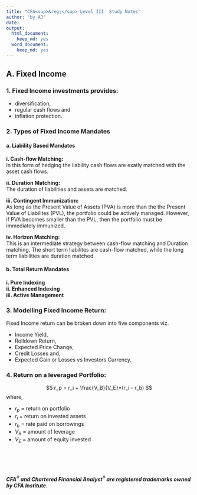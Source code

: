```yaml
---
title: "CFA<sup>&reg;</sup> Level III  Study Notes"
author: "by AJ"
date: 
output:
  html_document:
    keep_md: yes
  word_document:
    keep_md: yes
---
```

<style type="text/css">

h1.title {
font-size: 38px;
color: DarkRed;
text-align: center;
}
h4.author { /* Header 4 - and the author and data headers use this too  */
font-size: 18px;
font-family: "Times New Roman", Times, serif;
color: DarkRed;
text-align: center;
}
h4.date { /* Header 4 - and the author and data headers use this too  */
font-size: 18px;
font-family: "Times New Roman", Times, serif;
color: DarkBlue;
text-align: center;
}
</style>



<!-- <h1><center> CFA<sup>&reg;</sup> Level III </center></h1> -->

## A. Fixed Income

### 1. Fixed Income investments provides:
- diversification,
- regular cash flows and 
- inflation protection.

### 2. Types of Fixed Income Mandates

#### a. Liability Based Mandates

  **i. Cash-flow Matching:**<br>
    In this form of hedging the liability cash flows are exatly matched with the asset cash flows.<br>
    
    
  **ii. Duration Matching:**<br> 
    The duration of liabilities and assets are matched.<br>
    
    
  **iii. Contingent Immunization:**<br>
    As long as the Present Value of Assets (PVA) is more than the the Present Value of Liabilites (PVL), the portfolio could         be actively managed. However, if PVA becomes smaller than the PVL, then the portfolio must be immediately immunized.<br>
    
    
  **iv. Horizon Matching:**<br>
    This is an intermediate strategy between cash-flow matching and Duration matching. The short term liabilites are                 cash-flow matched, while the long term liabilities are duration matched.<br>
    

#### b. Total Return Mandates

  **i. Pure Indexing**<br>
  **ii. Enhanced Indexing**<br>
  **iii. Active Management**<br>
    
### 3. Modelling Fixed Income Return:

Fixed Income return can be broken down into five components viz. <br> 

- Income Yield, 
- Rolldown Return, 
- Expected Price Change, 
- Credit Losses and, 
- Expected Gain or Losses vs Investors Currency.

### 4. Return on a leveraged Portfolio:

$$ r_p = r_i + \frac{V_B}{V_E}*(r_i - r_b) $$
where,<br>

- $r_p$ = return on portfolio
- $r_i$ = return on invested assets
- $r_b$ = rate paid on borrowings
- $V_B$ = amount of leverage
- $V_E$ = amount of equity invested



                          










<br><br><br>

##### CFA<sup>&reg;</sup> and Chartered Financial Analyst<sup>&reg;</sup> are registered trademarks owned by CFA Institute.




